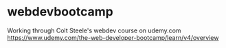 # webdevbootcamp
Working through Colt Steele's webdev course on udemy.com
https://www.udemy.com/the-web-developer-bootcamp/learn/v4/overview
